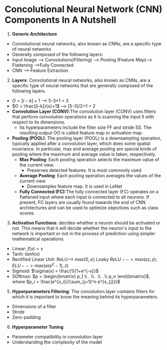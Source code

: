 # Concolutional Neural Network (CNN) Components In A Nutshell
1. **Generic Architecture**
  - Convolutional neural networks, also known as CNNs, are a specific type of neural networks 
  - Generally composed of the following layers:
  - Input Image --> Convolutions(Filtering) --> Pooling (Feature Map)--> Flattening -->Fully Connected
  - CNN --> Feature Extraction
2. **Layers**: Convolutional neural networks, also known as CNNs, are a specific type of neural networks that are generally composed of the following layers.
  - $O = [i-k]+1$ --> 5-3+1 = 3
  - $O = \frac{[i-k]}{s}+1$ --> [5-3]/2+1 = 2
  - **Convolution Layer (CONV)**:The convolution layer (CONV) uses filters that perform convolution operations as it is scanning the input II with respect to its dimensions. 
    - Its hyperparameters include the filter size FF and stride SS. The resulting output OO is called feature map or activation map.
  - **Pooling (POOL)**: The pooling layer (POOL) is a downsampling operation, typically applied after a convolution layer, which does some spatial invariance. In particular, max and average pooling are special kinds of pooling where the maximum and average value is taken, respectively.
    - **Max Pooling**: Each pooling operation selects the maximum value of the current view.
      - Preserves detected features. It is most commonly used
    - **Average Pooling**: Each pooling operation averages the values of the current view
      - Downsamples feature map. It is used in LeNet
    - **Fully Connected (FC)**:The fully connected layer (FC) operates on a flattened input where each input is connected to all neurons. If present, FC layers are usually found towards the end of CNN architectures and can be used to optimize objectives such as class scores.
3. **Activation Functions**: decides whether a neuron should be activated or not. This means that it will decide whether the neuron's input to the network is important or not in the process of prediction using simpler mathematical operations.
  - Linear: $f(x) = x$
  - Tanh: $tanh(x)$
  - Rectified Linear Unit: ReLU--> $max(0, x); Leaky\ ReLU --> max(\epsilon z, z); ELU --> max(\alpha(e^z-1), z)$
  - Sigmoid: $\sigma(x) = \frac{1}{1+e^{-x}}$
  - SOftmax: $p = \begin{bmatrix} p_1 \\ . \\ . \\ . \\ p_n \end{bmatrix}$, where $p_i = \frac{e^{x_i}}{\sum_{j=1}^n e^{x_{j}}}$
5. **Hyperparameters Filtering**: The convolution layer contains filters for which it is important to know the meaning behind its hyperparameters.
  - Dimensions of a filter
  - Stride
  - Zero-padding
6. **Hyperparameter Tuning**
  - Parameter compatibility in convolution layer
  - Understanding the complexity of the model
